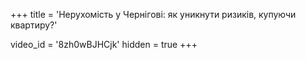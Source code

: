 +++
title = 'Нерухомість у Чернігові: як уникнути ризиків, купуючи квартиру?'

video_id = '8zh0wBJHCjk'
hidden = true
+++



